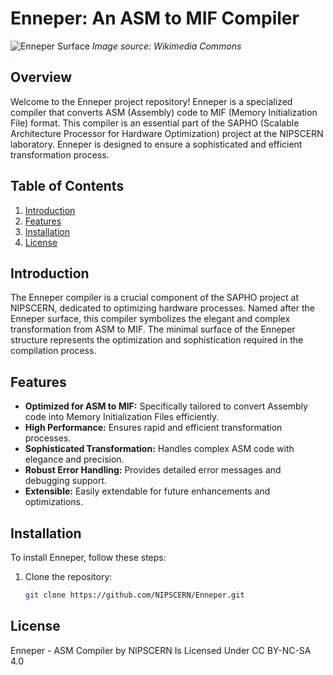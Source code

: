 # Enneper: An ASM to MIF Compiler

![Enneper Surface](https://upload.wikimedia.org/wikipedia/commons/thumb/2/2b/EnneperSurface.jpg/320px-EnneperSurface.jpg)
*Image source: Wikimedia Commons*

## Overview

Welcome to the Enneper project repository! Enneper is a specialized compiler that converts ASM (Assembly) code to MIF (Memory Initialization File) format. This compiler is an essential part of the SAPHO (Scalable Architecture Processor for Hardware Optimization) project at the NIPSCERN laboratory. Enneper is designed to ensure a sophisticated and efficient transformation process.

## Table of Contents

1. [Introduction](#introduction)
2. [Features](#features)
3. [Installation](#installation)
4. [License](#license)

## Introduction

The Enneper compiler is a crucial component of the SAPHO project at NIPSCERN, dedicated to optimizing hardware processes. Named after the Enneper surface, this compiler symbolizes the elegant and complex transformation from ASM to MIF. The minimal surface of the Enneper structure represents the optimization and sophistication required in the compilation process.

## Features

- **Optimized for ASM to MIF:** Specifically tailored to convert Assembly code into Memory Initialization Files efficiently.
- **High Performance:** Ensures rapid and efficient transformation processes.
- **Sophisticated Transformation:** Handles complex ASM code with elegance and precision.
- **Robust Error Handling:** Provides detailed error messages and debugging support.
- **Extensible:** Easily extendable for future enhancements and optimizations.

## Installation

To install Enneper, follow these steps:

1. Clone the repository:
   ```bash
   git clone https://github.com/NIPSCERN/Enneper.git

## License

Enneper - ASM Compiler by NIPSCERN Is Licensed Under CC BY-NC-SA 4.0
